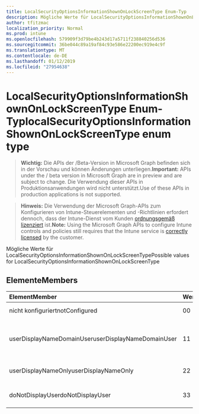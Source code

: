 ```yaml
---
title: LocalSecurityOptionsInformationShownOnLockScreenType Enum-Typ
description: Mögliche Werte für LocalSecurityOptionsInformationShownOnLockScreenType
author: tfitzmac
localization_priority: Normal
ms.prod: intune
ms.openlocfilehash: 579909f3d79be4b243d17a5711f238840256d536
ms.sourcegitcommit: 36be044c89a19af84c93e586e22200ec919e4c9f
ms.translationtype: MT
ms.contentlocale: de-DE
ms.lasthandoff: 01/12/2019
ms.locfileid: "27954638"
---
```

# <a name="localsecurityoptionsinformationshownonlockscreentype-enum-type"></a><span data-ttu-id="8890d-103">LocalSecurityOptionsInformationShownOnLockScreenType Enum-Typ</span><span class="sxs-lookup"><span data-stu-id="8890d-103">localSecurityOptionsInformationShownOnLockScreenType enum type</span></span>

> <span data-ttu-id="8890d-104">**Wichtig:** Die APIs der /Beta-Version in Microsoft Graph befinden sich in der Vorschau und können Änderungen unterliegen.</span><span class="sxs-lookup"><span data-stu-id="8890d-104">**Important:** APIs under the / beta version in Microsoft Graph are in preview and are subject to change.</span></span> <span data-ttu-id="8890d-105">Die Verwendung dieser APIs in Produktionsanwendungen wird nicht unterstützt.</span><span class="sxs-lookup"><span data-stu-id="8890d-105">Use of these APIs in production applications is not supported.</span></span>

> <span data-ttu-id="8890d-106">**Hinweis:** Die Verwendung der Microsoft Graph-APIs zum Konfigurieren von Intune-Steuerelementen und -Richtlinien erfordert dennoch, dass der Intune-Dienst vom Kunden [ordnungsgemäß lizenziert](https://go.microsoft.com/fwlink/?linkid=839381) ist.</span><span class="sxs-lookup"><span data-stu-id="8890d-106">**Note:** Using the Microsoft Graph APIs to configure Intune controls and policies still requires that the Intune service is [correctly licensed](https://go.microsoft.com/fwlink/?linkid=839381) by the customer.</span></span>

<span data-ttu-id="8890d-107">Mögliche Werte für LocalSecurityOptionsInformationShownOnLockScreenType</span><span class="sxs-lookup"><span data-stu-id="8890d-107">Possible values for LocalSecurityOptionsInformationShownOnLockScreenType</span></span>
## <a name="members"></a><span data-ttu-id="8890d-108">Elemente</span><span class="sxs-lookup"><span data-stu-id="8890d-108">Members</span></span>
|<span data-ttu-id="8890d-109">Element</span><span class="sxs-lookup"><span data-stu-id="8890d-109">Member</span></span>|<span data-ttu-id="8890d-110">Wert</span><span class="sxs-lookup"><span data-stu-id="8890d-110">Value</span></span>|<span data-ttu-id="8890d-111">Beschreibung</span><span class="sxs-lookup"><span data-stu-id="8890d-111">Description</span></span>|
|:---|:---|:---|
|<span data-ttu-id="8890d-112">nicht konfiguriert</span><span class="sxs-lookup"><span data-stu-id="8890d-112">notConfigured</span></span>|<span data-ttu-id="8890d-113">0</span><span class="sxs-lookup"><span data-stu-id="8890d-113">0</span></span>|<span data-ttu-id="8890d-114">Nicht konfiguriert</span><span class="sxs-lookup"><span data-stu-id="8890d-114">Not Configured</span></span>|
|<span data-ttu-id="8890d-115">userDisplayNameDomainUser</span><span class="sxs-lookup"><span data-stu-id="8890d-115">userDisplayNameDomainUser</span></span>|<span data-ttu-id="8890d-116">1</span><span class="sxs-lookup"><span data-stu-id="8890d-116">1</span></span>|<span data-ttu-id="8890d-117">Anzeigename des Benutzers, Domänen-und Benutzernamen</span><span class="sxs-lookup"><span data-stu-id="8890d-117">User display name, domain and user names</span></span>|
|<span data-ttu-id="8890d-118">userDisplayNameOnly</span><span class="sxs-lookup"><span data-stu-id="8890d-118">userDisplayNameOnly</span></span>|<span data-ttu-id="8890d-119">2</span><span class="sxs-lookup"><span data-stu-id="8890d-119">2</span></span>|<span data-ttu-id="8890d-120">Nur Anzeigename des Benutzers</span><span class="sxs-lookup"><span data-stu-id="8890d-120">User display name only</span></span>|
|<span data-ttu-id="8890d-121">doNotDisplayUser</span><span class="sxs-lookup"><span data-stu-id="8890d-121">doNotDisplayUser</span></span>|<span data-ttu-id="8890d-122">3</span><span class="sxs-lookup"><span data-stu-id="8890d-122">3</span></span>|<span data-ttu-id="8890d-123">Benutzerinformationen nicht anzeigen</span><span class="sxs-lookup"><span data-stu-id="8890d-123">Do not display user information</span></span>|





